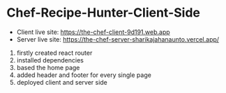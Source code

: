 # Chef-Recipe-Hunter-Client-Side




- Client live site: https://the-chef-client-9d191.web.app
- Server live site: https://the-chef-server-sharikajahanaunto.vercel.app/


1. firstly created react router 
2. installed dependencies
3. based the home page
4. added header and footer for every single page
5. deployed client and server side 
